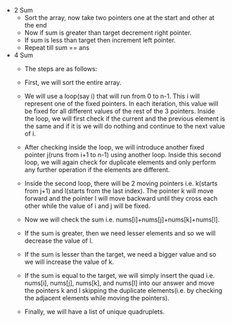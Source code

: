 * 2 Sum
  - Sort the array, now take two pointers one at the start and other at the end
  - Now if sum is greater than target decrement right pointer.
  - If sum is less than target then increment left pointer.
  - Repeat till sum == ans 
* 4 Sum 
  - The steps are as follows:

  - First, we will sort the entire array.
  - We will use a loop(say i) that will run from 0 to n-1. This i will represent one of the fixed pointers. In each iteration, this value will be fixed for all different values of the rest of the 3 pointers. Inside the loop, we will first check if the current and the previous element is the same and if it is we will do nothing and continue to the next value of i.
  - After checking inside the loop, we will introduce another fixed pointer j(runs from i+1 to n-1) using another loop. Inside this second loop, we will again check for duplicate elements and only perform any further operation if the elements are different.
  - Inside the second loop, there will be 2 moving pointers i.e. k(starts from j+1) and l(starts from the last index). The pointer k will move forward and the pointer l will move backward until they cross each other while the value of i and j will be fixed.
  - Now we will check the sum i.e. nums[i]+nums[j]+nums[k]+nums[l].
  - If the sum is greater, then we need lesser elements and so we will decrease the value of l.
  - If the sum is lesser than the target, we need a bigger value and so we will increase the value of k. 
  - If the sum is equal to the target, we will simply insert the quad i.e. nums[i], nums[j], nums[k], and nums[l] into our answer and move the pointers k and l skipping the duplicate elements(i.e. by checking the adjacent elements while moving the pointers).
  - Finally, we will have a list of unique quadruplets.
